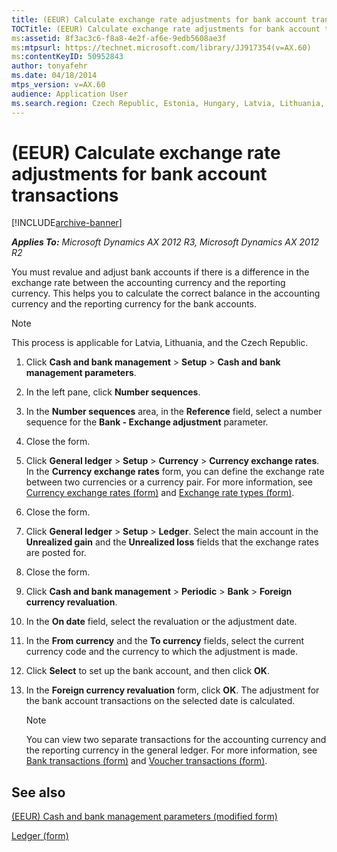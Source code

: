 ```yaml
---
title: (EEUR) Calculate exchange rate adjustments for bank account transactions
TOCTitle: (EEUR) Calculate exchange rate adjustments for bank account transactions
ms:assetid: 8f3ac3c6-f8a8-4e2f-af6e-9edb5608ae3f
ms:mtpsurl: https://technet.microsoft.com/library/JJ917354(v=AX.60)
ms:contentKeyID: 50952843
author: tonyafehr
ms.date: 04/18/2014
mtps_version: v=AX.60
audience: Application User
ms.search.region: Czech Republic, Estonia, Hungary, Latvia, Lithuania, Poland, Russia
---
```


# (EEUR) Calculate exchange rate adjustments for bank account transactions 


[!INCLUDE[archive-banner](includes/archive-banner.md)]


_**Applies To:** Microsoft Dynamics AX 2012 R3, Microsoft Dynamics AX 2012 R2_

You must revalue and adjust bank accounts if there is a difference in the exchange rate between the accounting currency and the reporting currency. This helps you to calculate the correct balance in the accounting currency and the reporting currency for the bank accounts.


> [!NOTE]
> <P>This process is applicable for Latvia, Lithuania, and the Czech Republic.</P>



1.  Click **Cash and bank management** \> **Setup** \> **Cash and bank management parameters**.

2.  In the left pane, click **Number sequences**.

3.  In the **Number sequences** area, in the **Reference** field, select a number sequence for the **Bank - Exchange adjustment** parameter.

4.  Close the form.

5.  Click **General ledger** \> **Setup** \> **Currency** \> **Currency exchange rates**. In the **Currency exchange rates** form, you can define the exchange rate between two currencies or a currency pair. For more information, see [Currency exchange rates (form)](https://technet.microsoft.com/library/hh209477\(v=ax.60\)) and [Exchange rate types (form)](https://technet.microsoft.com/library/hh242857\(v=ax.60\)).

6.  Close the form.

7.  Click **General ledger** \> **Setup** \> **Ledger**. Select the main account in the **Unrealized gain** and the **Unrealized loss** fields that the exchange rates are posted for.

8.  Close the form.

9.  Click **Cash and bank management** \> **Periodic** \> **Bank** \> **Foreign currency revaluation**.

10. In the **On date** field, select the revaluation or the adjustment date.

11. In the **From currency** and the **To currency** fields, select the current currency code and the currency to which the adjustment is made.

12. Click **Select** to set up the bank account, and then click **OK**.

13. In the **Foreign currency revaluation** form, click **OK**. The adjustment for the bank account transactions on the selected date is calculated.
    

    > [!NOTE]
    > <P>You can view two separate transactions for the accounting currency and the reporting currency in the general ledger. For more information, see <A href="https://technet.microsoft.com/library/aa556899(v=ax.60)">Bank transactions (form)</A> and <A href="https://technet.microsoft.com/library/aa583215(v=ax.60)">Voucher transactions (form)</A>.</P>



## See also

[(EEUR) Cash and bank management parameters (modified form)](https://technet.microsoft.com/library/jj710711\(v=ax.60\))

[Ledger (form)](https://technet.microsoft.com/library/hh209331\(v=ax.60\))

  



